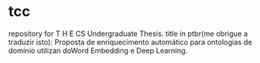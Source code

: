 # tcc
repository for  T H E  CS Undergraduate Thesis. 
title in ptbr(me obrigue a traduzir isto): Proposta de enriquecimento automático para ontologias de domínio utilizan doWord Embedding e Deep Learning.
